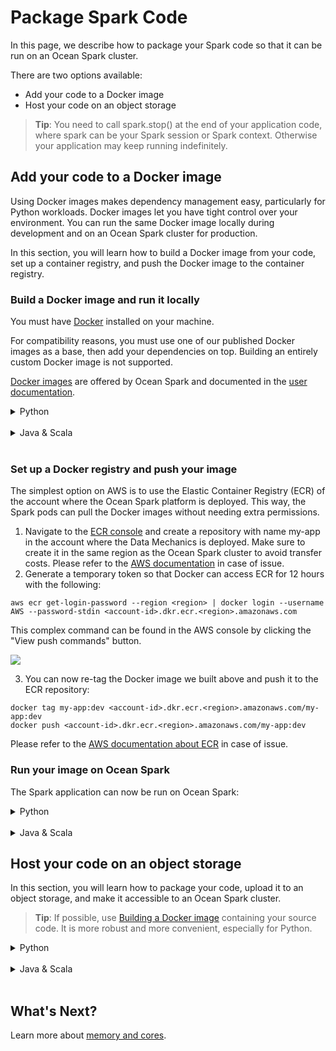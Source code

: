 # Package Spark Code

In this page, we describe how to package your Spark code so that it can be run on an Ocean Spark cluster.

There are two options available:
- Add your code to a Docker image
- Host your code on an object storage

> **Tip**: You need to call spark.stop() at the end of your application code, where spark can be your Spark session or Spark context. Otherwise your application may keep running indefinitely.

## Add your code to a Docker image

Using Docker images makes dependency management easy, particularly for Python workloads. Docker images let you have tight control over your environment. You can run the same Docker image locally during development and on an Ocean Spark cluster for production.

In this section, you will learn how to build a Docker image from your code, set up a container registry, and push the Docker image to the container registry.

### Build a Docker image and run it locally

You must have [Docker](https://www.docker.com/get-started) installed on your machine.

For compatibility reasons, you must use one of our published Docker images as a base, then add your dependencies on top. Building an entirely custom Docker image is not supported.

[Docker images](https://gcr.io/datamechanics/spark) are offered by Ocean Spark and documented in the [user documentation](ocean-spark/configure-spark-apps/docker-images).

<details>
  <summary markdown="span">Python</summary>

In this example, the Python project uses the main Docker image offered by Ocean Spark, `spark:platform`. It includes Python support and connectors to popular data sources. The latest image is `gcr.io/datamechanics/spark:platform-3.2.0-latest`.

We'll assume your project directory has the following structure:
- A main Python file e.g., `main.py`
- A `requirements.txt` file specifying project dependencies
- A global Python package called `src`, containing all project sources. This package can contain modules and packages and does not require source files to be flattened. Because `src` is a p
Python package, it must contain an  `__init__.py file`.

```
|____ main.py
|____ requirements.txt
|____ src/
  |____ __init__.py
  |____ mod1.py
  |____ mod2.py
  |____ pkg1/
     |____ pkg1_mod1.py
     |____ ...
  |___ ...
```

1. Add a file called Dockerfile to the project directory with the following content:

```
FROM gcr.io/datamechanics/spark:platform-3.2.0-latest`

COPY requirements.txt .
RUN pip3 install -r requirements.txt

COPY src/ src/
COPY main.py .
```

2. Build the Docker image by running this command in the project directory:

```docker build -t my-app:dev```

3. Run it locally with:

```docker run -e SPARK_LOCAL_IP=127.0.0.1 my-app:dev driver local:///opt/spark/work-dir/main.py <args>```

where `<args>` are the arguments to be passed to the main script `main.py`.

> **Tip**: The environment variable `SPARK_LOCAL_IP=127.0.0.1` is only required when running the image locally with docker.

</details><br>

<details>
  <summary markdown="span">Java & Scala</summary>

We'll assume you have assembled your application into a fat or [uber JAR](https://stackoverflow.com/questions/11947037/what-is-an-uber-jar) called `main.jar`.

For this example project, we'll use the main Docker image offered by Ocean for Spark, `spark:platform`. It includes Python support and connectors to popular data sources. The latest image is `gcr.io/datamechanics/spark:platform-3.2.0-latest`.

1. Add a file called Dockerfile to the directory where `main.jar` resides:

```
FROM gcr.io/datamechanics/spark:platform-3.2.0-latest

COPY main.jar .
```

2. Build the Docker image by running this command in the project directory:

```docker build -t my-app:dev```

3. Run it locally with

```docker run -e SPARK_LOCAL_IP=127.0.0.1 my-app:dev driver --class <className> local:///opt/spark/work-dir/main.jar <args>```

where `<args>` are the arguments to be passed to the application main class `<className>`.

> **Tip**: The environment variable `SPARK_LOCAL_IP=127.0.0.1` is only required when running the image locally with Docker.

</details><br>

### Set up a Docker registry and push your image

The simplest option on AWS is to use the Elastic Container Registry (ECR) of the account where the Ocean Spark platform is deployed. This way, the Spark pods can pull the Docker images without needing extra permissions.
1. Navigate to the [ECR console](https://console.aws.amazon.com/ecr/repositories) and create a repository with name my-app in the account where the Data Mechanics is deployed. Make sure to create it in the same region as the Ocean Spark cluster to avoid transfer costs. Please refer to the [AWS documentation](https://docs.aws.amazon.com/AmazonECR/latest/userguide/repository-create.html) in case of issue.
2. Generate a temporary token so that Docker can access ECR for 12 hours with the following:

```aws ecr get-login-password --region <region> | docker login --username AWS --password-stdin <account-id>.dkr.ecr.<region>.amazonaws.com```

This complex command can be found in the AWS console by clicking the "View push commands" button.

<img src="/ocean-spark/_media/configure-spark-apps-package-spark-code-01.png" />

3. You can now re-tag the Docker image we built above and push it to the ECR repository:

```
docker tag my-app:dev <account-id>.dkr.ecr.<region>.amazonaws.com/my-app:dev
docker push <account-id>.dkr.ecr.<region>.amazonaws.com/my-app:dev
```

Please refer to the [AWS documentation about ECR](https://docs.aws.amazon.com/AmazonECR/latest/userguide/docker-push-ecr-image.html) in case of issue.

### Run your image on Ocean Spark

The Spark application can now be run on Ocean Spark:

<details>
  <summary markdown="span">Python</summary>

```
curl -X POST \
 https://api.spotinst.io/ocean/spark/cluster/osc-e4089a00/app \
 -H 'Content-Type: application/json' \
 -H 'Authorization: Bearer 4536dc4418995c553df9c0c0e1d31866453bcec3df0f31f97003926d67ff1e00
       --data-raw '{
         "jobId": "my-job",
         "configOverrides": {
           "type": "Python",
           “sparkVersion”: “3.2.0”,
           "image": "<account-id>.dkr.ecr.<region>.amazonaws.com/my-app:dev",
           "mainApplicationFile": "local:///opt/spark/work-dir/main.py",
           "arguments": [<args>]
         }
       }'
```

</details><br>

<details>
  <summary markdown="span">Java & Scala</summary>

```
curl -X POST \
 https://api.spotinst.io/ocean/spark/cluster/osc-e4089a00/app \
 -H 'Content-Type: application/json' \
 -H 'Authorization: Bearer 4536dc4418995c553df9c0c0e1d31866453bcec3df0f31f97003926d67ff1e00
       --data-raw '{
         "jobId": "my-job",
         "configOverrides": {
           "type": "Scala",
           “sparkVersion”: “3.2.0”,
           "image": "<account-id>.dkr.ecr.<region>.amazonaws.com/my-app:dev",
           "mainApplicationFile": "local:///opt/spark/work-dir/main.jar",
           "mainClass": "<className>",
           "arguments": [<args>]
         }
       }'
```

</details>

## Host your code on an object storage

In this section, you will learn how to package your code, upload it to an object storage, and make it accessible to an Ocean Spark cluster.

> **Tip**: If possible, use [Building a Docker image](ocean-spark/configure-spark-apps/package-spark-code?id=build-a-docker-image-and-run-it-locally) containing your source code. It is more robust and more convenient, especially for Python.

<details>
  <summary markdown="span">Python</summary>

### Project structure

In order to run on your cluster, your Spark application project directory must fit the following structure:
- A main python file e.g., `main.py`
- A `requirements.txt` file specifying project dependencies
- A global python package named `src` containing all project sources. This package can contain modules and packages and does not require source files to be flattened. Because src is a python package it must contain a `__init__.py` file.

### Package Python libraries

Run the following command at the root of your project, where the requirements.txt file is located.

```
rm -rf tmp_libs
pip wheel -r requirements.txt -w tmp_libs
cd tmp_libs
for file in $(ls) ; do
   unzip $file
   rm $file
done
zip -r ../libs.zip .
cd ..
rm -rf tmp_libs
```

All your dependencies are now zipped into a libs.zip file.

### Package project source files

Zip your project source files from the global package src. This package will be consumed by your Spark application main file using python imports such as:
- import src.your_module
- from src.your_package.your_module import your_object

Zip the src global package:

`zip -r ./src.zip ./src`

All your sources modules/packages are now zipped into a src.zip file.

### Upload project files

Upload prepared files to your cloud storage:

```
aws s3 cp libs.zip s3://<s3-folder>/libs.zip
aws s3 cp src.zip s3://<s3-folder>/src.zip
aws s3 cp <your_main_application_file.py> s3://<s3-folder>/<your_main_application_file.py>
```

### Run the application

All required files are uploaded in your cloud storage. The Spark application can now be started:

```
curl -X POST \
 https://api.spotinst.io/ocean/spark/cluster/osc-e4089a00/app \
 -H 'Content-Type: application/json' \
 -H 'Authorization: Bearer 4536dc4418995c553df9c0c0e1d31866453bcec3df0f31f97003926d67ff1e00
 --data-raw '{
   "jobId": "my-job",
   "configOverrides": {
     "type": "Python",
     "sparkVersion": "3.2.0",
     "mainApplicationFile": "s3a://<s3-folder>/<your_main_application_file.py>",
     "deps": {
       "pyFiles": [
         "s3a://<s3-folder>/libs.zip",
         "s3a://<s3-folder>/src.zip",
       ]
     }
   }
 }'
```

Note that Ocean Spark automatically chooses a Spark image for your app based on the sparkVersion.

For AWS, if you are referencing s3 for the main application file or Dockerfile, you must use the file format s3a, otherwise spark will throw an exception.

You can access the Ocean Spark console in order to monitor your Spark application execution.

</details><br>

<details>
  <summary markdown="span">Java & Scala</summary>

The procedure is simpler for JVM-based languages, as Spark has been designed with these in mind.
Once your application is compiled, upload it to your cloud storage:

```
aws s3 cp <main-jar>.jar s3://<s3-folder>/<main-jar>.jar
```

Reference your JAR (and its dependencies if it has any) in the configuration of your Spark application:

```
curl -X POST \
 https://api.spotinst.io/ocean/spark/cluster/osc-e4089a00/app \
 -H 'Content-Type: application/json' \
 -H 'Authorization: Bearer 4536dc4418995c553df9c0c0e1d31866453bcec3df0f31f97003926d67ff1e00
 --data-raw '{
   "jobId": "my-job",
   "configOverrides": {
     "type": "Scala",
     "sparkVersion": "3.2.0",
     "mainApplicationFile": "s3a://<s3-folder>/<main-jar>.jar",
     "deps": {
       "jars": [
         "s3a://<s3-folder>/<dep1>.jar",
         "s3a://<s3-folder>/<dep2>.jar"
       ]
     }
   }
 }'
```

Note that Ocean Spark automatically chooses a Spark image for your app based on the sparkVersion.

For AWS, if you are referencing s3 for the main application file or Dockerfile, you must use the file format s3a, otherwise spark will throw an exception.

You can access the [Ocean Spark console]() in order to monitor your Spark application execution.

If you need to import a dependency directly from a repository like Maven, the `deps->jars` list accepts URLs, like:

```
https://repo1.maven.org/maven2/org/influxdb/influxdb-java/2.14/influxdb-java-2.14.jar
```

</details><br>

## What's Next?

Learn more about [memory and cores](ocean-spark/configure-spark-apps/memory-&-cores).
